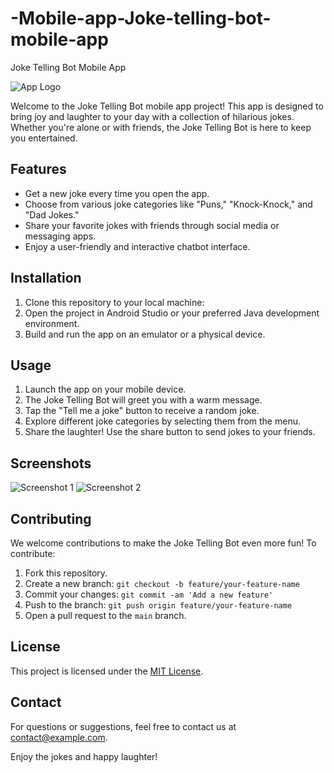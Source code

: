 # -Mobile-app-Joke-telling-bot-mobile-app

 Joke Telling Bot Mobile App

![App Logo](logo.png)

Welcome to the Joke Telling Bot mobile app project! This app is designed to bring joy and laughter to your day with a collection of hilarious jokes. Whether you're alone or with friends, the Joke Telling Bot is here to keep you entertained.

## Features

- Get a new joke every time you open the app.
- Choose from various joke categories like "Puns," "Knock-Knock," and "Dad Jokes."
- Share your favorite jokes with friends through social media or messaging apps.
- Enjoy a user-friendly and interactive chatbot interface.

## Installation

1. Clone this repository to your local machine:
2. Open the project in Android Studio or your preferred Java development environment.
3. Build and run the app on an emulator or a physical device.

## Usage

1. Launch the app on your mobile device.
2. The Joke Telling Bot will greet you with a warm message.
3. Tap the "Tell me a joke" button to receive a random joke.
4. Explore different joke categories by selecting them from the menu.
5. Share the laughter! Use the share button to send jokes to your friends.

## Screenshots

![Screenshot 1](screenshots/screenshot1.png)
![Screenshot 2](screenshots/screenshot2.png)
<!-- Add more screenshots if needed -->

## Contributing

We welcome contributions to make the Joke Telling Bot even more fun! To contribute:

1. Fork this repository.
2. Create a new branch: `git checkout -b feature/your-feature-name`
3. Commit your changes: `git commit -am 'Add a new feature'`
4. Push to the branch: `git push origin feature/your-feature-name`
5. Open a pull request to the `main` branch.

## License

This project is licensed under the [MIT License](LICENSE).

## Contact

For questions or suggestions, feel free to contact us at contact@example.com.

Enjoy the jokes and happy laughter!
